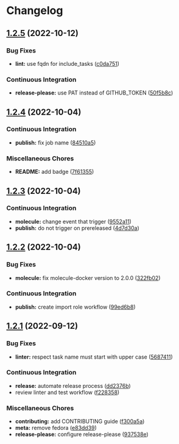 # Changelog

## [1.2.5](https://github.com/chubchubsancho/ansible-pi-hole/compare/v1.2.4...v1.2.5) (2022-10-12)


### Bug Fixes

* **lint:** use fqdn for include_tasks ([c0da751](https://github.com/chubchubsancho/ansible-pi-hole/commit/c0da75120a940d9a9004045aceccbda58279ab62))


### Continuous Integration

* **release-please:** use PAT instead of GITHUB_TOKEN ([50f5b8c](https://github.com/chubchubsancho/ansible-pi-hole/commit/50f5b8ca941d8c0ccd8eec0626c90887737399df))

## [1.2.4](https://github.com/chubchubsancho/ansible-pi-hole/compare/v1.2.3...v1.2.4) (2022-10-04)


### Continuous Integration

* **publish:** fix job name ([84510a5](https://github.com/chubchubsancho/ansible-pi-hole/commit/84510a532ce30181def9eae2ee223b9aa358cbb1))


### Miscellaneous Chores

* **README:** add badge ([7f61355](https://github.com/chubchubsancho/ansible-pi-hole/commit/7f61355442ad9fe49073ee41e00134fc9a1a7841))

## [1.2.3](https://github.com/chubchubsancho/ansible-pi-hole/compare/v1.2.2...v1.2.3) (2022-10-04)


### Continuous Integration

* **molecule:** change event that trigger ([9552a11](https://github.com/chubchubsancho/ansible-pi-hole/commit/9552a11ffe6cb5e57b0d16e752ca793a0167e2cb))
* **publish:** do not trigger on prereleased ([4d7d30a](https://github.com/chubchubsancho/ansible-pi-hole/commit/4d7d30a6b634f82d7a1a185c436388d7c9e31357))

## [1.2.2](https://github.com/chubchubsancho/ansible-pi-hole/compare/v1.2.1...v1.2.2) (2022-10-04)


### Bug Fixes

* **molecule:** fix molecule-docker version to 2.0.0 ([322fb02](https://github.com/chubchubsancho/ansible-pi-hole/commit/322fb0216397c18a7909c19eab01bf7cc7ee70cd))


### Continuous Integration

* **publish:** create import role workflow ([99ed6b8](https://github.com/chubchubsancho/ansible-pi-hole/commit/99ed6b86433632141a1c5c6ff35aeb6ae55e459a))

## [1.2.1](https://github.com/chubchubsancho/ansible-pi-hole/compare/v1.2.0...v1.2.1) (2022-09-12)


### Bug Fixes

* **linter:** respect task name must start with upper case ([5687411](https://github.com/chubchubsancho/ansible-pi-hole/commit/5687411c865504d4327e8e12d8de6e6365d14a1a))


### Continuous Integration

* **release:** automate release process ([dd2376b](https://github.com/chubchubsancho/ansible-pi-hole/commit/dd2376b45523488e4ea08aad48c3b7c679414675))
* review linter and test workflow ([f228358](https://github.com/chubchubsancho/ansible-pi-hole/commit/f2283586768c175fb47b501c91b4b01ce8a3de57))


### Miscellaneous Chores

* **contributing:** add CONTRIBUTING guide ([f300a5a](https://github.com/chubchubsancho/ansible-pi-hole/commit/f300a5a39b6137069d92959cf67be7ed558038ed))
* **meta:** remove fedora ([e83dd39](https://github.com/chubchubsancho/ansible-pi-hole/commit/e83dd393d8285974298e31606dc3d608e11bc42e))
* **release-please:** configure release-please ([937538e](https://github.com/chubchubsancho/ansible-pi-hole/commit/937538eb5028d8a7cf670811497d7754147f31db))
